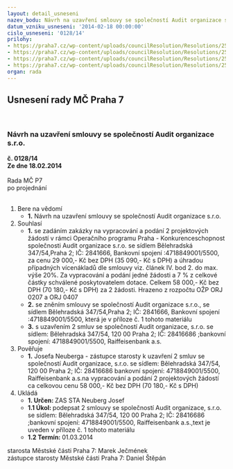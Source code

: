 ```yaml
---
layout: detail_usneseni
nazev_bodu: Návrh na uzavření smlouvy se společností Audit organizace s.r.o.
datum_vzniku_usneseni: '2014-02-18 00:00:00'
cislo_usneseni: '0128/14'
prilohy:
- https://praha7.cz/wp-content/uploads/councilResolution/Resolutions/25253/9-14-smlouva_oppk_17_2_2014_final2.doc
- https://praha7.cz/wp-content/uploads/councilResolution/Resolutions/25253/9-14-v%c3%bdpis_audit.doc
- https://praha7.cz/wp-content/uploads/councilResolution/Resolutions/25253/9-14-dph_audit.doc
- https://praha7.cz/wp-content/uploads/councilResolution/Resolutions/25253/9-14-13__vzva_oppk_-_oblast_podpory_2_1.doc
organ: rada
---
```

<div id="ucUsn_pList" class="usn">
	<span><h2>Usnesení rady MČ Praha 7 </h2>
<br></span><div class="standBody">
<span><h3>Návrh na uzavření smlouvy se společností Audit organizace s.r.o.</h3></span><div class="center">
		<strong>č. 0128/14</strong><br>
	</div>
<div class="center">
		<strong>Ze dne 18.02.2014</strong><br><br>
	</div>Rada MČ P7<br> po projednání<br><br><ol>
<li>Bere na vědomí<ul><li>
<strong>1.</strong> Návrh na uzavření smlouvy se společností Audit organizace s.r.o.</li></ul>
</li>
<li>Souhlasí<ul>
<li>
<strong>1.</strong> se zadáním zakázky na vypracování a podání 2 projektových žádostí v rámci Operačního programu Praha - Konkurenceschopnost společnosti Audit  organizace s.r.o. se sídlem Bělehradská 347/54,Praha  2; IČ: 2841666, Bankovní spojení :4718849001/5500, za cenu 29 000,- Kč bez DPH (35 090,- Kč s DPH)  a úhradou případných vícenákladů  dle smlouvy  viz. článek IV. bod 2. do max. výše 20%.  Za vypracování a podání jedné  žádosti a 7 %  z celkové částky schválené poskytovatelem dotace. Celkem  58 000,- Kč bez DPH (70 180,- Kč s DPH) za 2 žádosti. Hrazeno z rozpočtu OŽP ORJ 0207 a ORJ 0407     </li>
<li>
<strong>2.</strong> se zněním smlouvy se společností Audit organizace s.r.o., se sídlem Bělehradská 347/54,Praha  2; IČ: 2841666, Bankovní spojení :4718849001/5500, která je v příloze č. 1 tohoto materiálu </li>
<li>
<strong>3.</strong> s uzavřením 2 smluv se společností Audit organizace, s.r.o. se sídlem: Bělehradská 347/54, 120 00 Praha 2; IČ: 28416686 ;bankovní spojení: 4718849001/5500, Raiffeisenbank a.s. </li>
</ul>
</li>
<li>Pověřuje<ul><li>
<strong>1.</strong> Josefa Neuberga - zástupce starosty k uzavření 2 smluv se společností Audit organizace, s.r.o. se sídlem: Bělehradská 347/54, 120 00 Praha 2; IČ: 28416686 bankovní spojení: 4718849001/5500, Raiffeisenbank a.s.na vypracování a podání 2  projektových žádostí ca celkovou cenu  58 000,- Kč bez DPH  (70 180,- Kč s DPH)  </li></ul>
</li>
<li>Ukládá<ul>
<li>
<strong>1. Určen: </strong>ZAS STA Neuberg Josef</li>
<li>
<strong>1.1 Úkol: </strong>podepsat 2 smlouvy se společností Audit organizace, s.r.o. se sídlem: Bělehradská 347/54, 120 00 Praha 2; IČ: 28416686 ;bankovní spojení: 4718849001/5500, Raiffeisenbank a.s.,text je uveden v příloze č. 1 tohoto materiálu  </li>
<li>
<strong>1.2 Termín: </strong>01.03.2014</li>
</ul>
</li>
</ol>starosta Městské části Praha 7: Marek Ječmének<br>zástupce starosty Městské části Praha 7: Daniel Štěpán 
</div>
</div>